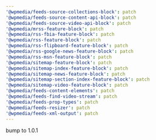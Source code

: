 ```yaml
---
'@wpmedia/feeds-source-collections-block': patch
'@wpmedia/feeds-source-content-api-block': patch
'@wpmedia/feeds-source-video-api-block': patch
'@wpmedia/mrss-feature-block': patch
'@wpmedia/rss-fbia-feature-block': patch
'@wpmedia/rss-feature-block': patch
'@wpmedia/rss-flipboard-feature-block': patch
'@wpmedia/rss-google-news-feature-block': patch
'@wpmedia/rss-msn-feature-block': patch
'@wpmedia/sitemap-feature-block': patch
'@wpmedia/sitemap-index-feature-block': patch
'@wpmedia/sitemap-news-feature-block': patch
'@wpmedia/sitemap-section-index-feature-block': patch
'@wpmedia/sitemap-video-feature-block': patch
'@wpmedia/feeds-content-elements': patch
'@wpmedia/feeds-find-video-stream': patch
'@wpmedia/feeds-prop-types': patch
'@wpmedia/feeds-resizer': patch
'@wpmedia/feeds-xml-output': patch
---
```


bump to 1.0.1

